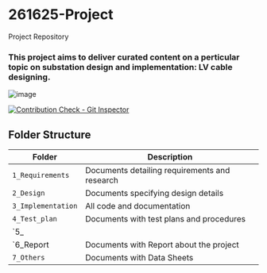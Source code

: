 # 261625-Project
Project Repository


### This project aims to deliver curated content on a perticular topic on substation design and implementation: LV cable designing. 

![image](https://user-images.githubusercontent.com/80807460/114123691-749e7400-9910-11eb-97d4-97f6352669a2.png)

[![Contribution Check - Git Inspector](https://github.com/Vyaskaushik-vyas/261625-Project/actions/workflows/gitinspector.yml/badge.svg)](https://github.com/Vyaskaushik-vyas/261625-Project/actions/workflows/gitinspector.yml)




## Folder Structure
Folder             | Description
-------------------| -----------------------------------------
`1_Requirements`   | Documents detailing requirements and research
`2_Design`         | Documents specifying design details
`3_Implementation` | All code and documentation
`4_Test_plan`      | Documents with test plans and procedures
`5_                | 
`6_Report          | Documents with Report about the project
`7_Others   `      | Documents with Data Sheets
